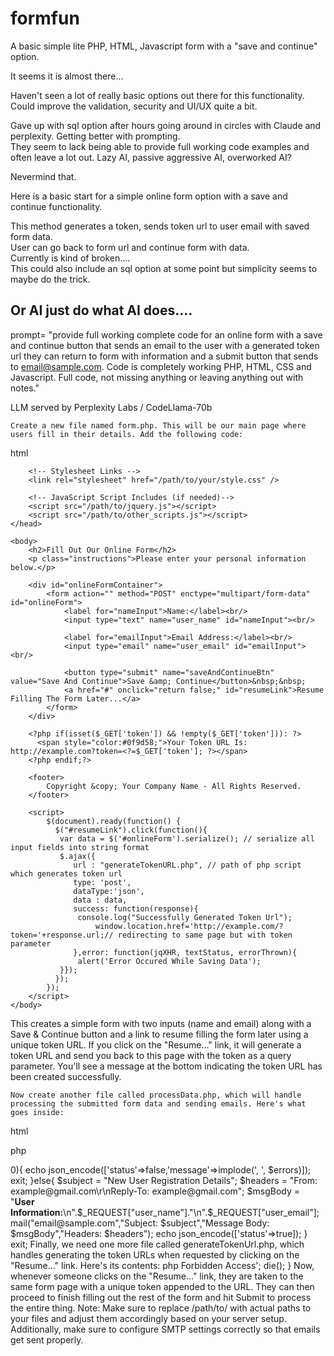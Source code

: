 # formfun

A basic simple lite PHP, HTML, Javascript form with a "save and continue" option.

It seems it is almost there...

Haven't seen a lot of really basic options out there for this functionality.  Could improve the validation, security and UI/UX quite a bit.

Gave up with sql option after hours going around in circles with Claude and perplexity.  Getting better with prompting.  
They seem to lack being able to provide full working code examples and often leave a lot out.  Lazy AI, passive aggressive AI, overworked AI?

Nevermind that.

Here is a basic start for a simple online form option with a save and continue functionality.
<p>
This method generates a token, sends token url to user email with saved form data. <br>
User can go back to form url and continue form with data. <br>
Currently is kind of broken.... <br>
This could also include an sql option at some point but simplicity seems to maybe do the trick.
</p>
<h2>Or AI just do what AI does.... </h2>

prompt= "provide full working complete code for an online form with a save and continue button that sends an email to the user with a generated token url they can return to form with information and a submit button that sends to email@sample.com. Code is completely working PHP, HTML, CSS and Javascript. Full code, not missing anything or leaving anything out with notes."

LLM served by Perplexity Labs / 
CodeLlama-70b

    Create a new file named form.php. This will be our main page where users fill in their details. Add the following code:

html
<!DOCTYPE html>
<html lang="en">
    <head>
        <!-- Meta Tags -->
        <meta charset="UTF-8" />
        <title>Online Form</title>
        
        <!-- Stylesheet Links -->
        <link rel="stylesheet" href="/path/to/your/style.css" />
    
        <!-- JavaScript Script Includes (if needed)-->
        <script src="/path/to/jquery.js"></script>
        <script src="/path/to/other_scripts.js"></script>
    </head>

    <body>
        <h2>Fill Out Our Online Form</h2>
        <p class="instructions">Please enter your personal information below.</p>

        <div id="onlineFormContainer">
            <form action="" method="POST" enctype="multipart/form-data" id="onlineForm">
                <label for="nameInput">Name:</label><br/>
                <input type="text" name="user_name" id="nameInput"><br/>
                
                <label for="emailInput">Email Address:</label><br/>
                <input type="email" name="user_email" id="emailInput"><br/>
            
                <button type="submit" name="saveAndContinueBtn" value="Save And Continue">Save &amp; Continue</button>&nbsp;&nbsp;
                <a href="#" onclick="return false;" id="resumeLink">Resume Filling The Form Later...</a>
            </form>
        </div>

        <?php if(isset($_GET['token']) && !empty($_GET['token'])): ?>
          <span style="color:#0f9d58;">Your Token URL Is: http://example.com?token=<?=$_GET['token']; ?></span>
        <?php endif;?>

        <footer>
            Copyright &copy; Your Company Name - All Rights Reserved.
        </footer>

        <script>
            $(document).ready(function() {
              $("#resumeLink").click(function(){
               var data = $('#onlineForm').serialize(); // serialize all input fields into string format
               $.ajax({
			      url : "generateTokenURL.php", // path of php script which generates token url
			      type: 'post',
			      dataType:'json',
			      data : data,
			      success: function(response){
			       console.log("Successfully Generated Token Url");
			           window.location.href='http://example.com/?token='+response.url;// redirecting to same page but with token parameter
			      },error: function(jqXHR, textStatus, errorThrown){
			       alert('Error Occured While Saving Data');
			   }});
              });
            });
        </script>
    </body>
</html>

This creates a simple form with two inputs (name and email) along with a Save & Continue button and a link to resume filling the form later using a unique token URL. If you click on the "Resume..." link, it will generate a token URL and send you back to this page with the token as a query parameter. You'll see a message at the bottom indicating the token URL has been created successfully.

    Now create another file called processData.php, which will handle processing the submitted form data and sending emails. Here's what goes inside:

html

php
<?php
$errors = array();

if(!filter_var($_REQUEST["user_email"],FILTER_VALIDATE_EMAIL)){
 $errors[] = "Invalid Email";
}

if(count($errors)>0){
 echo json_encode(['status'=>false,'message'=>implode(', ', $errors)]);
 exit;
}else{
 $subject = "New User Registration Details";
 $headers = "From: example@gmail.com\r\nReply-To: example@gmail.com";
 $msgBody = "<b>User Information:</b>\n".$_REQUEST["user_name"]."\n".$_REQUEST["user_email"];
 mail("email@sample.com","Subject: $subject","Message Body: $msgBody","Headers: $headers");
 echo json_encode(['status'=>true]);
}
exit;

    Finally, we need one more file called generateTokenUrl.php, which handles generating the token URLs when requested by clicking on the "Resume..." link. Here's its contents:

php
<?php
session_start();
include_once 'processData.php';

if ($_SERVER['REQUEST_METHOD'] == 'POST') {
 $_SESSION['temp_data']['user_name'] = filter_input(INPUT_POST,"user_name");
 $_SESSION['temp_data']['user_email'] = filter_input(INPUT_POST,"user_email");

 $uniqueId = uniqid().rand(1000,9999);
 header('Location:/path/to/form.php?token='.$uniqueId.'&action=resume');
 die();
} else {
 header('HTTP/1.0 403 Forbidden');
 echo '<h1>Forbidden Access</h1>';
 die();
}

Now, whenever someone clicks on the "Resume..." link, they are taken to the same form page with a unique token appended to the URL. They can then proceed to finish filling out the rest of the form and hit Submit to process the entire thing. Note: Make sure to replace /path/to/ with actual paths to your files and adjust them accordingly based on your server setup. Additionally, make sure to configure SMTP settings correctly so that emails get sent properly.
